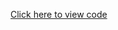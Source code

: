[Click here to view code](https://nbviewer.org/github/mahima-bhandari/DATA-ANALYSIS/blob/main/Advertisement%20Data%20Analysis.ipynb)
